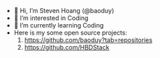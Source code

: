 - 👋 Hi, I’m Steven Hoang (@baoduy)
- 👀 I’m interested in Coding
- 🌱 I’m currently learning Coding
- Here is my some open source projects: 
  1. https://github.com/baoduy?tab=repositories
  2. https://github.com/HBDStack

